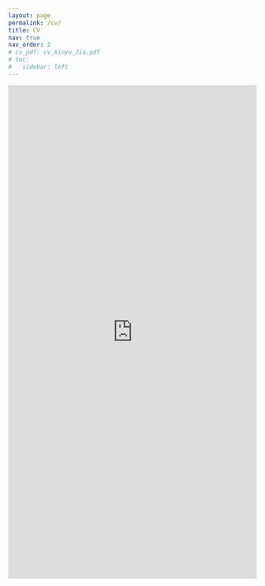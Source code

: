 ```yaml
---
layout: page
permalink: /cv/
title: CV
nav: true
nav_order: 2
# cv_pdf: cv_Xinyu_Jia.pdf
# toc:
#   sidebar: left
---
```


<embed src="https://jia-xinyu.github.io/assets/pdf/cv_Xinyu_Jia.pdf" type="application/pdf" style="width:100%; height:1000px; margin-left: auto; margin-right: auto;" frameborder="0"/>